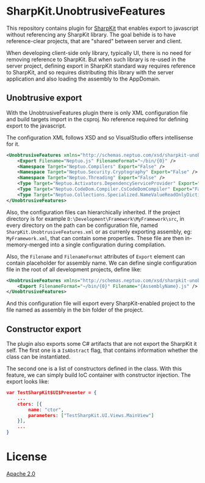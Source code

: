 # SharpKit.UnobtrusiveFeatures

This repository contains plugin for [SharpKit](http://sharpkit.net) that enables export to javascript without referencing any SharpKit library. The goal behide is to have reference-clear projects, that are "shared" between server and client.

When developing client-side only library, typically UI, there is no need for removing reference to SharpKit. But when such library is re-used in the server project, defining export in SharpKit standard way requires reference to SharpKit, and so requires distributing this library with the server application and also loading the assembly to the AppDomain.

## Unobtrusive export

With the UnobtrusiveFeatures plugin there is only XML configuration file and build targets import in the csproj. No reference required for defining export to the javascript.

The configuration XML follows XSD and so VisualStudio offers intellisense for it. 

```XML
<UnobtrusiveFeatures xmlns="http://schemas.neptuo.com/xsd/sharpkit-unobtrusivefeatures.xsd">
    <Export Filename="Neptuo.js" FilenameFormat="~/bin/{0}" />
    <Namespace Target="Neptuo.Compilers" Export="False" />
    <Namespace Target="Neptuo.Security.Cryptography" Export="False" />
    <Namespace Target="Neptuo.Threading" Export="False" />
    <Type Target="Neptuo.Activators.DependencyServiceProvider" Export="False" />
    <Type Target="Neptuo.CodeDom.Compiler.CsCodeDomCompiler" Export="False" />
    <Type Target="Neptuo.Collections.Specialized.NameValueReadOnlyDictionary" Export="False" />
</UnobtrusiveFeatures>
```

Also, the configuration files can hierarchically inherited. If the project directory is for example `D:\Development\Framework\MyFramework\src`, in every directory on the path can be configuration file, named `SharpKit.UnobtrusiveFeatures.xml` or as currenly exporting assembly, eg: `MyFramework.xml`, that can contain some properties. These file are then in-memory-merged into a single configuration during compilation.

Also, the `Filename` and `FilenameFormat` attributes of `Export` element can contain placeholder for assembly name. We can define single configuration file in the root of all development projects, define like:

```XML
<UnobtrusiveFeatures xmlns="http://schemas.neptuo.com/xsd/sharpkit-unobtrusivefeatures.xsd">
    <Export FilenameFormat="~/bin/{0}" Filename="{AssemblyName}.js" />
</UnobtrusiveFeatures>
```

And this configuration file will export every SharpKit-enabled project to the file named as assembly in the bin folder of the project.

## Constructor export

The plugin also exports some C# artifacts that are not export the SharpKit it self. The first one is a `IsAbstract` flag, that contains information whether the class can be instantiated. 

The second one is a list of constructors defined in the class. With this feature, we can simply build IoC container with constructor injection. The export looks like:

```JSON
var TestSharpKit$UI$Presenter = {
    ...
    ctors: [{
        name: "ctor",
        parameters: ["TestSharpKit.UI.Views.MainView"]
    }],
    ...
}
```

# License

[Apache 2.0](LICENSE)
